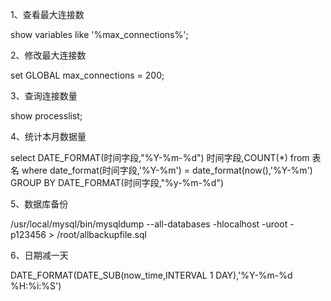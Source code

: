 1、查看最大连接数

show variables like '%max_connections%';

2、修改最大连接数

set GLOBAL max_connections = 200;

3、查询连接数量

show processlist;

4、统计本月数据量

select DATE_FORMAT(时间字段,"%Y-%m-%d") 时间字段,COUNT(*) from 表名 where date_format(时间字段,'%Y-%m') = date_format(now(),'%Y-%m') GROUP BY DATE_FORMAT(时间字段,"%y-%m-%d")

5、数据库备份

/usr/local/mysql/bin/mysqldump --all-databases -hlocalhost -uroot -p123456 > /root/allbackupfile.sql


6、日期减一天

DATE_FORMAT(DATE_SUB(now_time,INTERVAL 1 DAY),'%Y-%m-%d %H:%i:%S')
